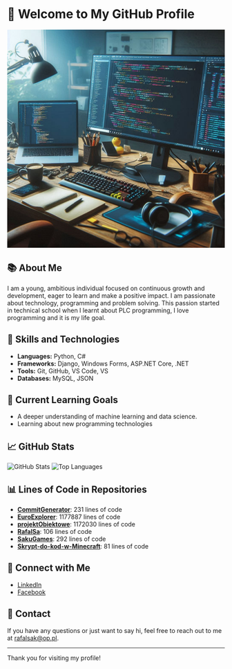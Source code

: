 # 👋 Welcome to My GitHub Profile

![Header](https://github.com/RafalSa/RafalSa/blob/main/th.jpg?raw=true)

## 📚 About Me
I am a young, ambitious individual focused on continuous growth and development, eager to learn and make a positive impact. I am passionate about technology, programming and problem solving. This passion started in technical school when I learnt about PLC programming, I love programming and it is my life goal. 

## 🚀 Skills and Technologies
- **Languages:** Python, C#
- **Frameworks:** Django, Windows Forms, ASP.NET Core, .NET
- **Tools:** Git, GitHub, VS Code, VS
- **Databases:** MySQL, JSON

## 🌱 Current Learning Goals
- A deeper understanding of machine learning and data science.
- Learning about new programming technologies 

## 📈 GitHub Stats
![GitHub Stats](https://github-readme-stats.vercel.app/api?username=RafalSa&show_icons=true&theme=radical)
![Top Languages](https://github-readme-stats.vercel.app/api/top-langs/?username=RafalSa&layout=compact&theme=radical)

## 📊 Lines of Code in Repositories

<!--START_SECTION:code_line_count--->
- **[CommitGenerator](https://github.com/RafalSa/CommitGenerator)**: 231 lines of code
- **[EuroExplorer](https://github.com/RafalSa/EuroExplorer)**: 1177887 lines of code
- **[projektObiektowe](https://github.com/RafalSa/projektObiektowe)**: 1172030 lines of code
- **[RafalSa](https://github.com/RafalSa/RafalSa)**: 106 lines of code
- **[SakuGames](https://github.com/RafalSa/SakuGames)**: 292 lines of code
- **[Skrypt-do-kod-w-Minecraft](https://github.com/RafalSa/Skrypt-do-kod-w-Minecraft)**: 81 lines of code
<!--END_SECTION:code_line_count--->


## 🔗 Connect with Me
- [LinkedIn](https://www.linkedin.com/in/rafa%C5%82-sak-78116b270/)
- [Facebook](https://www.facebook.com/rafaleksak/)

## 📧 Contact
If you have any questions or just want to say hi, feel free to reach out to me at [rafalsak@op.pl](mailto:rafalsak@op.pl).

---

Thank you for visiting my profile!


